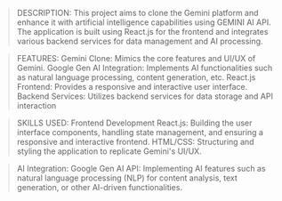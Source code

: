 >DESCRIPTION:
This project aims to clone the Gemini platform and enhance it with artificial intelligence capabilities using GEMINI AI API. The application is built using React.js for the frontend and integrates various backend services for data management and AI processing.

>FEATURES:
Gemini Clone: Mimics the core features and UI/UX of Gemini.
Google Gen AI Integration: Implements AI functionalities such as natural language processing, content generation, etc.
React.js Frontend: Provides a responsive and interactive user interface.
Backend Services: Utilizes backend services for data storage and API interaction

>SKILLS USED:
  >Frontend Development
   React.js: Building the user interface components, handling state management, and ensuring a responsive and interactive frontend.
   HTML/CSS: Structuring and styling the application to replicate Gemini's UI/UX.

>AI Integration:
 Google Gen AI API: Implementing AI features such as natural language processing (NLP) for content analysis, text generation, or other AI-driven functionalities.
